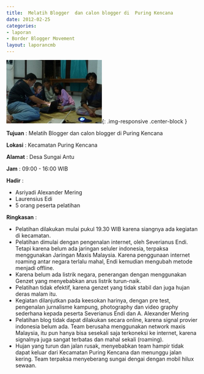 ```yaml
---
title:  Melatih Blogger  dan calon blogger di  Puring Kencana 
date: 2012-02-25
categories:
- laporan
- Border Blogger Movement
layout: laporancmb
---
```


![250px-FEBRUARI_25_2012_PELATIHAN_BBM_DI_PURING_KENCANA_KAPUA.jpg](/_uploads/250px-FEBRUARI_25_2012_PELATIHAN_BBM_DI_PURING_KENCANA_KAPUA.jpg){: .img-responsive .center-block }

**Tujuan** :  Melatih Blogger  dan calon blogger di  Puring Kencana 

**Lokasi** :  Kecamatan Puring Kencana 

**Alamat** :  Desa Sungai Antu 

**Jam** :  09:00 - 16:00 WIB 

**Hadir** :
* Asriyadi Alexander Mering
* Laurensius Edi
*  5 orang peserta pelatihan

**Ringkasan** :
* Pelatihan dilakukan  mulai  pukul 19.30 WIB karena siangnya  ada kegiatan  di kecamatan.
* Pelatihan dimulai dengan pengenalan internet, oleh Severianus Endi.  Tetapi karena belum ada jaringan seluler indonesia, terpaksa  menggunakan Jaringan Maxis Malaysia.  Karena penggunaan internet roaming  antar negara terlalu mahal, Endi kemudian mengubah metode menjadi  offline.  
* Karena belum ada listrik negara,  penerangan dengan menggunakan Genzet  yang menyebabkan arus listrik turun-naik. 
* Pelatihan tidak efektif, karena genzet yang tidak stabil dan juga hujan deras malam itu.
* Kegiatan dilanjutkan pada keesokan  harinya,  dengan  pre test,  pengenalan jurnalisme kampung,  photography dan video graphy sederhana  kepada peserta  Severianus Endi dan A. Alexander Mering
* Pelatihan blog tidak dapat dilakukan secara online, karena signal  provier indonesia belum ada. Team berusaha menggunakan network maxis  Malaysia, itu pun hanya bisa sesekali saja terkoneksi ke internet,  karena signalnya juga sangat terbatas  dan mahal sekali (roaming). 
* Hujan yang turun dan jalan rusak, menyebabkan team  hampir tidak  dapat keluar dari Kecamatan Puring Kencana dan menunggu jalan kering.  Team terpaksa menyeberang  sungai dengai dengan mobil hilux sewaan.

